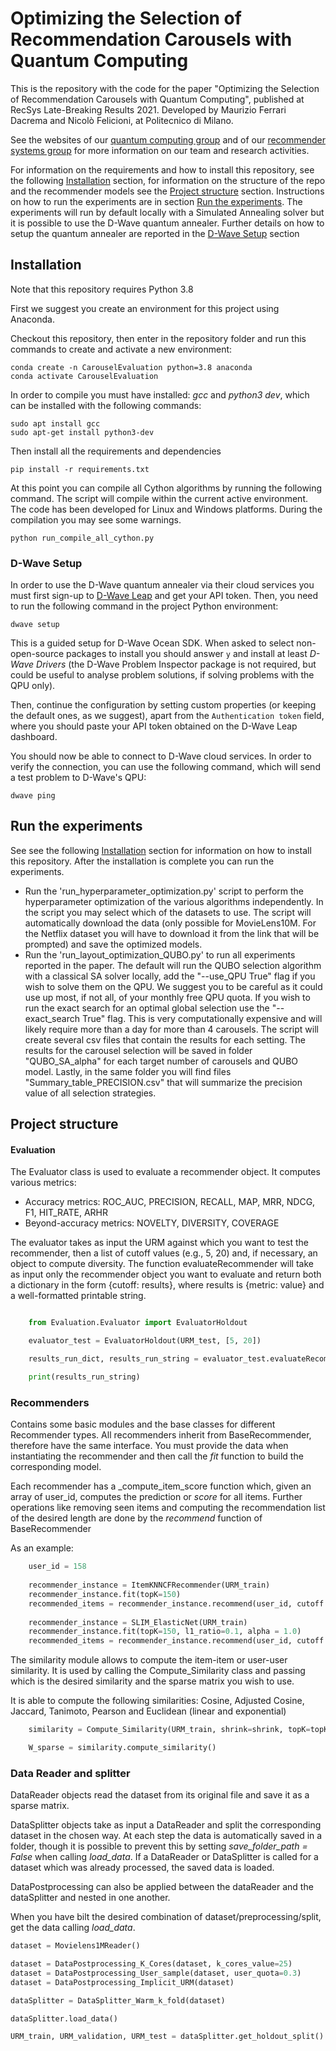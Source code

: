 # Optimizing the Selection of Recommendation Carousels with Quantum Computing

This is the repository with the code for the paper "Optimizing the Selection of Recommendation Carousels with Quantum Computing", published at RecSys Late-Breaking Results 2021. 
Developed by Maurizio Ferrari Dacrema and Nicolò Felicioni, at Politecnico di Milano.

See the websites of our [quantum computing group](https://quantum.polimi.it/) and of our [recommender systems group](http://recsys.deib.polimi.it/) for more information on our team and research activities.

For information on the requirements and how to install this repository, see the following [Installation](#Installation) section, for information on the structure of the repo and the recommender models see the [Project structure](#Project-structure) section.
Instructions on how to run the experiments are in section [Run the experiments](#Run-the-experiments). The experiments will run by default locally with a Simulated Annealing solver but it is possible to use the D-Wave quantum annealer. Further details on how to setup the quantum annealer are reported in the [D-Wave Setup](#D-Wave-Setup) section


## Installation

Note that this repository requires Python 3.8

First we suggest you create an environment for this project using Anaconda.

Checkout this repository, then enter in the repository folder and run this commands to create and activate a new environment:
```console
conda create -n CarouselEvaluation python=3.8 anaconda
conda activate CarouselEvaluation
```

In order to compile you must have installed: _gcc_ and _python3 dev_, which can be installed with the following commands:
```console
sudo apt install gcc 
sudo apt-get install python3-dev
```

Then install all the requirements and dependencies
```console
pip install -r requirements.txt
```

At this point you can compile all Cython algorithms by running the following command. The script will compile within the current active environment. The code has been developed for Linux and Windows platforms. During the compilation you may see some warnings. 
 
```console
python run_compile_all_cython.py
```


### D-Wave Setup

In order to use the D-Wave quantum annealer via their cloud services you must first sign-up to [D-Wave Leap](https://cloud.dwavesys.com/leap/)
and get your API token. Then, you need to run the following command in the project Python environment:

```console
dwave setup
```

This is a guided setup for D-Wave Ocean SDK. When asked to select non-open-source packages to install you should
answer `y` and install at least _D-Wave Drivers_ (the D-Wave Problem Inspector package is not required, but could be
useful to analyse problem solutions, if solving problems with the QPU only).

Then, continue the configuration by setting custom properties (or keeping the default ones, as we suggest), apart from
the `Authentication token` field, where you should paste your API token obtained on the D-Wave Leap dashboard.

You should now be able to connect to D-Wave cloud services. In order to verify the connection, you can use the following
command, which will send a test problem to D-Wave's QPU:

```console
dwave ping
```


## Run the experiments

See see the following [Installation](#Installation) section for information on how to install this repository.
After the installation is complete you can run the experiments.

* Run the 'run_hyperparameter_optimization.py' script to perform the hyperparameter optimization of the various algorithms independently. In the script you may select which of the datasets to use. The script will automatically download the data (only possible for MovieLens10M. For the Netflix dataset you will have to download it from the link that will be prompted) and save the optimized models.
* Run the 'run_layout_optimization_QUBO.py' to run all experiments reported in the paper. The default will run the QUBO selection algorithm with a classical SA solver locally, add the "--use_QPU True" flag if you wish to solve them on the QPU. We suggest you to be careful as it could use up most, if not all, of your monthly free QPU quota. If you wish to run the exact search for an optimal global selection use the "--exact_search True" flag. This is very computationally expensive and will likely require more than a day for more than 4 carousels. 
The script will create several csv files that contain the results for each setting. The results for the carousel selection will be saved in folder "QUBO_SA_alpha" for each target number of carousels and QUBO model. Lastly, in the same folder you will find files "Summary_table_PRECISION.csv" that will summarize the precision value of all selection strategies.




## Project structure

#### Evaluation
The Evaluator class is used to evaluate a recommender object. It computes various metrics:
* Accuracy metrics: ROC_AUC, PRECISION, RECALL, MAP, MRR, NDCG, F1, HIT_RATE, ARHR
* Beyond-accuracy metrics: NOVELTY, DIVERSITY, COVERAGE

The evaluator takes as input the URM against which you want to test the recommender, then a list of cutoff values (e.g., 5, 20) and, if necessary, an object to compute diversity.
The function evaluateRecommender will take as input only the recommender object you want to evaluate and return both a dictionary in the form {cutoff: results}, where results is {metric: value} and a well-formatted printable string.

```python

    from Evaluation.Evaluator import EvaluatorHoldout

    evaluator_test = EvaluatorHoldout(URM_test, [5, 20])

    results_run_dict, results_run_string = evaluator_test.evaluateRecommender(recommender_instance)

    print(results_run_string)

```


### Recommenders
Contains some basic modules and the base classes for different Recommender types.
All recommenders inherit from BaseRecommender, therefore have the same interface.
You must provide the data when instantiating the recommender and then call the _fit_ function to build the corresponding model.

Each recommender has a _compute_item_score function which, given an array of user_id, computes the prediction or _score_ for all items.
Further operations like removing seen items and computing the recommendation list of the desired length are done by the _recommend_ function of BaseRecommender

As an example:

```python
    user_id = 158
    
    recommender_instance = ItemKNNCFRecommender(URM_train)
    recommender_instance.fit(topK=150)
    recommended_items = recommender_instance.recommend(user_id, cutoff = 20, remove_seen_flag=True)
    
    recommender_instance = SLIM_ElasticNet(URM_train)
    recommender_instance.fit(topK=150, l1_ratio=0.1, alpha = 1.0)
    recommended_items = recommender_instance.recommend(user_id, cutoff = 20, remove_seen_flag=True)
```

The similarity module allows to compute the item-item or user-user similarity.
It is used by calling the Compute_Similarity class and passing which is the desired similarity and the sparse matrix you wish to use.

It is able to compute the following similarities: Cosine, Adjusted Cosine, Jaccard, Tanimoto, Pearson and Euclidean (linear and exponential)

```python
    similarity = Compute_Similarity(URM_train, shrink=shrink, topK=topK, normalize=normalize, similarity = "cosine")

    W_sparse = similarity.compute_similarity()

```


### Data Reader and splitter
DataReader objects read the dataset from its original file and save it as a sparse matrix.

DataSplitter objects take as input a DataReader and split the corresponding dataset in the chosen way.
At each step the data is automatically saved in a folder, though it is possible to prevent this by setting _save_folder_path = False_ when calling _load_data_.
If a DataReader or DataSplitter is called for a dataset which was already processed, the saved data is loaded.

DataPostprocessing can also be applied between the dataReader and the dataSplitter and nested in one another.

When you have bilt the desired combination of dataset/preprocessing/split, get the data calling _load_data_.

```python
dataset = Movielens1MReader()

dataset = DataPostprocessing_K_Cores(dataset, k_cores_value=25)
dataset = DataPostprocessing_User_sample(dataset, user_quota=0.3)
dataset = DataPostprocessing_Implicit_URM(dataset)

dataSplitter = DataSplitter_Warm_k_fold(dataset)

dataSplitter.load_data()

URM_train, URM_validation, URM_test = dataSplitter.get_holdout_split()
```




